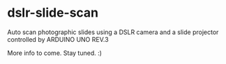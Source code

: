 dslr-slide-scan
===============

Auto scan photographic slides using a DSLR camera and a slide projector controlled by ARDUINO UNO REV.3

More info to come.
Stay tuned. :)
